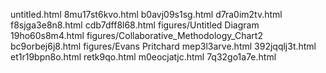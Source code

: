 untitled.html
8mu17st6kvo.html
b0avj09s1sg.html
d7ra0im2tv.html
f8sjga3e8n8.html
cdb7dff8l68.html
figures/Untitled Diagram
19ho60s8m4.html
figures/Collaborative_Methodology_Chart2
bc9orbej6j8.html
figures/Evans Pritchard
mep3l3arve.html
392jqqlj3t.html
et1r19bpn8o.html
retk9qo.html
m0eocjatjc.html
7q32go1a7e.html